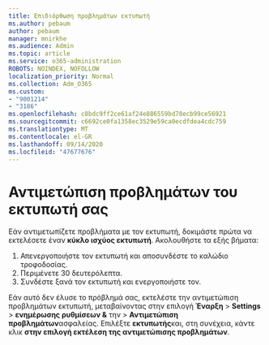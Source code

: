 ```yaml
---
title: Επιδιόρθωση προβλημάτων εκτυπωτή
ms.author: pebaum
author: pebaum
manager: mnirkhe
ms.audience: Admin
ms.topic: article
ms.service: o365-administration
ROBOTS: NOINDEX, NOFOLLOW
localization_priority: Normal
ms.collection: Adm_O365
ms.custom:
- "9001214"
- "3186"
ms.openlocfilehash: c8bdc9ff2ce61af24e886559bd78ecb99ce56921
ms.sourcegitcommit: c6692ce0fa1358ec3529e59ca0ecdfdea4cdc759
ms.translationtype: MT
ms.contentlocale: el-GR
ms.lasthandoff: 09/14/2020
ms.locfileid: "47677676"
---
```

# <a name="troubleshoot-your-printer"></a>Αντιμετώπιση προβλημάτων του εκτυπωτή σας

Εάν αντιμετωπίζετε προβλήματα με τον εκτυπωτή, δοκιμάστε πρώτα να εκτελέσετε έναν **κύκλο ισχύος εκτυπωτή**. Ακολουθήστε τα εξής βήματα:

1. Απενεργοποιήστε τον εκτυπωτή και αποσυνδέστε το καλώδιο τροφοδοσίας.
2. Περιμένετε 30 δευτερόλεπτα.
3. Συνδέστε ξανά τον εκτυπωτή και ενεργοποιήστε τον.

Εάν αυτό δεν έλυσε το πρόβλημά σας, εκτελέστε την αντιμετώπιση προβλημάτων εκτυπωτή, μεταβαίνοντας στην επιλογή **Έναρξη**  >  **Settings**  >  **ενημέρωσης ρυθμίσεων &** την  >  **Αντιμετώπιση προβλημάτων**ασφαλείας. Επιλέξτε **εκτυπωτής**και, στη συνέχεια, κάντε κλικ **στην επιλογή εκτέλεση της αντιμετώπισης προβλημάτων**.